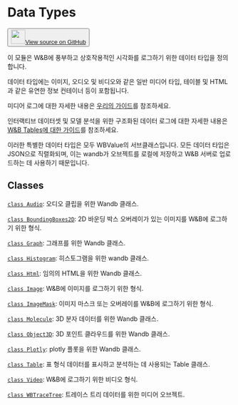 # Data Types

<p><button style={{display: 'flex', alignItems: 'center', backgroundColor: 'white', border: '1px solid #ddd', padding: '10px', borderRadius: '6px', cursor: 'pointer', boxShadow: '0 2px 3px rgba(0,0,0,0.1)', transition: 'all 0.3s'}}><a href='https://www.github.com/wandb/wandb/tree/v0.18.0/wandb/__init__.py' style={{fontSize: '1.2em', display: 'flex', alignItems: 'center'}}><img src='https://github.githubassets.com/images/modules/logos_page/GitHub-Mark.png' height='32px' width='32px' style={{marginRight: '10px'}}/>View source on GitHub</a></button></p>

이 모듈은 W&B에 풍부하고 상호작용적인 시각화를 로그하기 위한 데이터 타입을 정의합니다.

데이터 타입에는 이미지, 오디오 및 비디오와 같은 일반 미디어 타입,
테이블 및 HTML과 같은 유연한 정보 컨테이너 등이 포함됩니다.

미디어 로그에 대한 자세한 내용은 [우리의 가이드](https://docs.wandb.com/guides/track/log/media)를 참조하세요.

인터랙티브 데이터셋 및 모델 분석을 위한 구조화된 데이터 로그에 대한 자세한 내용은
[W&B Tables에 대한 가이드](https://docs.wandb.com/guides/data-vis)를 참조하세요.

이러한 특별한 데이터 타입은 모두 WBValue의 서브클래스입니다. 모든 데이터 타입은 JSON으로 직렬화되며, 이는 wandb가 오브젝트를 로컬에 저장하고 W&B 서버로 업로드하는 데 사용하기 때문입니다.

## Classes

[`class Audio`](./audio.md): 오디오 클립을 위한 Wandb 클래스.

[`class BoundingBoxes2D`](./boundingboxes2d.md): 2D 바운딩 박스 오버레이가 있는 이미지를 W&B에 로그하기 위한 형식.

[`class Graph`](./graph.md): 그래프를 위한 Wandb 클래스.

[`class Histogram`](./histogram.md): 히스토그램을 위한 wandb 클래스.

[`class Html`](./html.md): 임의의 HTML을 위한 Wandb 클래스.

[`class Image`](./image.md): W&B에 이미지를 로그하기 위한 형식.

[`class ImageMask`](./imagemask.md): 이미지 마스크 또는 오버레이를 W&B에 로그하기 위한 형식.

[`class Molecule`](./molecule.md): 3D 분자 데이터를 위한 Wandb 클래스.

[`class Object3D`](./object3d.md): 3D 포인트 클라우드를 위한 Wandb 클래스.

[`class Plotly`](./plotly.md): plotly 플롯을 위한 Wandb 클래스.

[`class Table`](./table.md): 표 형식 데이터를 표시하고 분석하는 데 사용되는 Table 클래스.

[`class Video`](./video.md): W&B에 로그하기 위한 비디오 형식.

[`class WBTraceTree`](./wbtracetree.md): 트레이스 트리 데이터를 위한 미디어 오브젝트.
